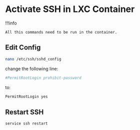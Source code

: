 # Activate SSH in LXC Container

!!!info

    All this commands need to be run in the container.

## Edit Config
```bash
nano /etc/ssh/sshd_config
```
change the following line:
```bash
#PermitRootLogin prohibit-password
```
to:
```bash
PermitRootLogin yes
```

## Restart SSH
```bash
service ssh restart
```
